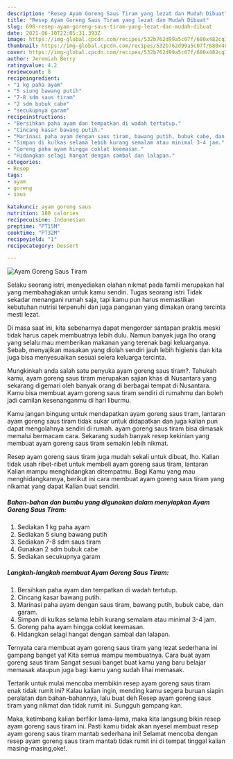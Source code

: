 ```yaml
---
description: "Resep Ayam Goreng Saus Tiram yang lezat dan Mudah Dibuat"
title: "Resep Ayam Goreng Saus Tiram yang lezat dan Mudah Dibuat"
slug: 698-resep-ayam-goreng-saus-tiram-yang-lezat-dan-mudah-dibuat
date: 2021-06-10T22:05:31.393Z
image: https://img-global.cpcdn.com/recipes/532b762d99a5c07f/680x482cq70/ayam-goreng-saus-tiram-foto-resep-utama.jpg
thumbnail: https://img-global.cpcdn.com/recipes/532b762d99a5c07f/680x482cq70/ayam-goreng-saus-tiram-foto-resep-utama.jpg
cover: https://img-global.cpcdn.com/recipes/532b762d99a5c07f/680x482cq70/ayam-goreng-saus-tiram-foto-resep-utama.jpg
author: Jeremiah Berry
ratingvalue: 4.2
reviewcount: 8
recipeingredient:
- "1 kg paha ayam"
- "5 siung bawang putih"
- "7-8 sdm saus tiram"
- "2 sdm bubuk cabe"
- "secukupnya garam"
recipeinstructions:
- "Bersihkan paha ayam dan tempatkan di wadah tertutup."
- "Cincang kasar bawang putih."
- "Marinasi paha ayam dengan saus tiram, bawang putih, bubuk cabe, dan garam."
- "Simpan di kulkas selama lebih kurang semalam atau minimal 3-4 jam."
- "Goreng paha ayam hingga coklat keemasan."
- "Hidangkan selagi hangat dengan sambal dan lalapan."
categories:
- Resep
tags:
- ayam
- goreng
- saus

katakunci: ayam goreng saus 
nutrition: 180 calories
recipecuisine: Indonesian
preptime: "PT15M"
cooktime: "PT32M"
recipeyield: "1"
recipecategory: Dessert

---
```



![Ayam Goreng Saus Tiram](https://img-global.cpcdn.com/recipes/532b762d99a5c07f/680x482cq70/ayam-goreng-saus-tiram-foto-resep-utama.jpg)

Selaku seorang istri, menyediakan olahan nikmat pada famili merupakan hal yang membahagiakan untuk kamu sendiri. Tugas seorang istri Tidak sekadar menangani rumah saja, tapi kamu pun harus memastikan kebutuhan nutrisi terpenuhi dan juga panganan yang dimakan orang tercinta mesti lezat.

Di masa  saat ini, kita sebenarnya dapat mengorder santapan praktis meski tidak harus capek membuatnya lebih dulu. Namun banyak juga lho orang yang selalu mau memberikan makanan yang terenak bagi keluarganya. Sebab, menyajikan masakan yang diolah sendiri jauh lebih higienis dan kita juga bisa menyesuaikan sesuai selera keluarga tercinta. 



Mungkinkah anda salah satu penyuka ayam goreng saus tiram?. Tahukah kamu, ayam goreng saus tiram merupakan sajian khas di Nusantara yang sekarang digemari oleh banyak orang di berbagai tempat di Nusantara. Kamu bisa membuat ayam goreng saus tiram sendiri di rumahmu dan boleh jadi camilan kesenanganmu di hari liburmu.

Kamu jangan bingung untuk mendapatkan ayam goreng saus tiram, lantaran ayam goreng saus tiram tidak sukar untuk didapatkan dan juga kalian pun dapat mengolahnya sendiri di rumah. ayam goreng saus tiram bisa dimasak memalui bermacam cara. Sekarang sudah banyak resep kekinian yang membuat ayam goreng saus tiram semakin lebih nikmat.

Resep ayam goreng saus tiram juga mudah sekali untuk dibuat, lho. Kalian tidak usah ribet-ribet untuk membeli ayam goreng saus tiram, lantaran Kalian mampu menghidangkan ditempatmu. Bagi Kamu yang mau menghidangkannya, berikut ini cara membuat ayam goreng saus tiram yang nikamat yang dapat Kalian buat sendiri.

<!--inarticleads1-->

##### Bahan-bahan dan bumbu yang digunakan dalam menyiapkan Ayam Goreng Saus Tiram:

1. Sediakan 1 kg paha ayam
1. Sediakan 5 siung bawang putih
1. Sediakan 7-8 sdm saus tiram
1. Gunakan 2 sdm bubuk cabe
1. Sediakan secukupnya garam




<!--inarticleads2-->

##### Langkah-langkah membuat Ayam Goreng Saus Tiram:

1. Bersihkan paha ayam dan tempatkan di wadah tertutup.
1. Cincang kasar bawang putih.
1. Marinasi paha ayam dengan saus tiram, bawang putih, bubuk cabe, dan garam.
1. Simpan di kulkas selama lebih kurang semalam atau minimal 3-4 jam.
1. Goreng paha ayam hingga coklat keemasan.
1. Hidangkan selagi hangat dengan sambal dan lalapan.




Ternyata cara membuat ayam goreng saus tiram yang lezat sederhana ini gampang banget ya! Kita semua mampu membuatnya. Cara buat ayam goreng saus tiram Sangat sesuai banget buat kamu yang baru belajar memasak ataupun juga bagi kamu yang sudah lihai memasak.

Tertarik untuk mulai mencoba membikin resep ayam goreng saus tiram enak tidak rumit ini? Kalau kalian ingin, mending kamu segera buruan siapin peralatan dan bahan-bahannya, lalu buat deh Resep ayam goreng saus tiram yang nikmat dan tidak rumit ini. Sungguh gampang kan. 

Maka, ketimbang kalian berfikir lama-lama, maka kita langsung bikin resep ayam goreng saus tiram ini. Pasti kamu tiidak akan nyesel membuat resep ayam goreng saus tiram mantab sederhana ini! Selamat mencoba dengan resep ayam goreng saus tiram mantab tidak rumit ini di tempat tinggal kalian masing-masing,oke!.

